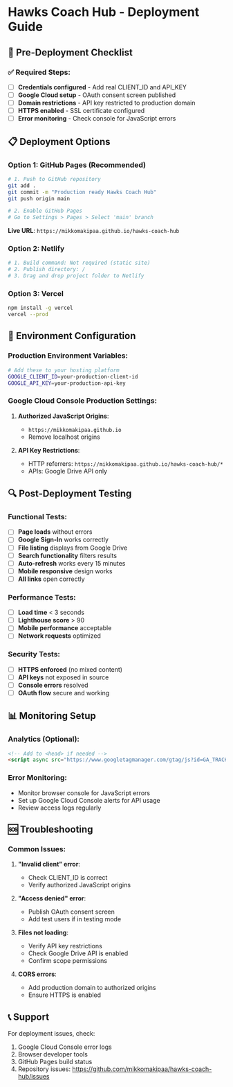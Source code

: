 # Hawks Coach Hub - Deployment Guide

## 🚀 Pre-Deployment Checklist

### ✅ Required Steps:
- [ ] **Credentials configured** - Add real CLIENT_ID and API_KEY
- [ ] **Google Cloud setup** - OAuth consent screen published
- [ ] **Domain restrictions** - API key restricted to production domain
- [ ] **HTTPS enabled** - SSL certificate configured
- [ ] **Error monitoring** - Check console for JavaScript errors

## 📋 Deployment Options

### Option 1: GitHub Pages (Recommended)
```bash
# 1. Push to GitHub repository
git add .
git commit -m "Production ready Hawks Coach Hub"
git push origin main

# 2. Enable GitHub Pages
# Go to Settings > Pages > Select 'main' branch
```

**Live URL**: `https://mikkomakipaa.github.io/hawks-coach-hub`

### Option 2: Netlify
```bash
# 1. Build command: Not required (static site)
# 2. Publish directory: /
# 3. Drag and drop project folder to Netlify
```

### Option 3: Vercel
```bash
npm install -g vercel
vercel --prod
```

## 🔧 Environment Configuration

### Production Environment Variables:
```bash
# Add these to your hosting platform
GOOGLE_CLIENT_ID=your-production-client-id
GOOGLE_API_KEY=your-production-api-key
```

### Google Cloud Console Production Settings:
1. **Authorized JavaScript Origins**:
   - `https://mikkomakipaa.github.io`
   - Remove localhost origins

2. **API Key Restrictions**:
   - HTTP referrers: `https://mikkomakipaa.github.io/hawks-coach-hub/*`
   - APIs: Google Drive API only

## 🔍 Post-Deployment Testing

### Functional Tests:
- [ ] **Page loads** without errors
- [ ] **Google Sign-In** works correctly
- [ ] **File listing** displays from Google Drive
- [ ] **Search functionality** filters results
- [ ] **Auto-refresh** works every 15 minutes
- [ ] **Mobile responsive** design works
- [ ] **All links** open correctly

### Performance Tests:
- [ ] **Load time** < 3 seconds
- [ ] **Lighthouse score** > 90
- [ ] **Mobile performance** acceptable
- [ ] **Network requests** optimized

### Security Tests:
- [ ] **HTTPS enforced** (no mixed content)
- [ ] **API keys** not exposed in source
- [ ] **Console errors** resolved
- [ ] **OAuth flow** secure and working

## 📊 Monitoring Setup

### Analytics (Optional):
```html
<!-- Add to <head> if needed -->
<script async src="https://www.googletagmanager.com/gtag/js?id=GA_TRACKING_ID"></script>
```

### Error Monitoring:
- Monitor browser console for JavaScript errors
- Set up Google Cloud Console alerts for API usage
- Review access logs regularly

## 🆘 Troubleshooting

### Common Issues:
1. **"Invalid client" error**:
   - Check CLIENT_ID is correct
   - Verify authorized JavaScript origins

2. **"Access denied" error**:
   - Publish OAuth consent screen
   - Add test users if in testing mode

3. **Files not loading**:
   - Verify API key restrictions
   - Check Google Drive API is enabled
   - Confirm scope permissions

4. **CORS errors**:
   - Add production domain to authorized origins
   - Ensure HTTPS is enabled

## 📞 Support
For deployment issues, check:
1. Google Cloud Console error logs
2. Browser developer tools
3. GitHub Pages build status
4. Repository issues: https://github.com/mikkomakipaa/hawks-coach-hub/issues